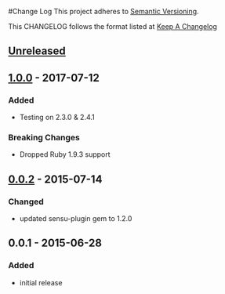 #Change Log
This project adheres to [Semantic Versioning](http://semver.org/).

This CHANGELOG follows the format listed at [Keep A Changelog](http://keepachangelog.com/)

## [Unreleased]

## [1.0.0] - 2017-07-12
### Added
- Testing on 2.3.0 & 2.4.1

### Breaking Changes
- Dropped Ruby 1.9.3 support

## [0.0.2] - 2015-07-14
### Changed
- updated sensu-plugin gem to 1.2.0

## 0.0.1 - 2015-06-28
### Added
- initial release

[Unreleased]: https://github.com/sensu-plugins/sensu-plugins-ipmi/compare/1.0.0...HEAD
[1.0.0]: https://github.com/sensu-plugins/sensu-plugins-ipmi/compare/0.0.2...1.0.0
[0.0.2]: https://github.com/sensu-plugins/sensu-plugins-ipmi/compare/0.0.1...0.0.2
